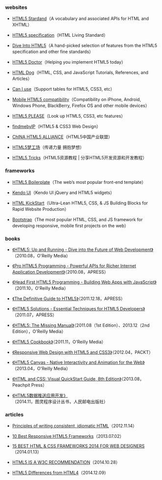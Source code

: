 ### websites

- [HTML5 Stardand](http://www.w3.org/TR/2014/REC-html5-20141028/)（A vocabulary and associated APIs for HTML and XHTML）

- [HTML5 specification](http://www.whatwg.org/html5)（HTML Living Standard）

- [Dive Into HTML5](http://diveintohtml5.info/)（A hand-picked selection of features from the HTML5 specification and other fine standards）

- [HTML5 Doctor](http://html5doctor.com/)（Helping you implement HTML5 today）

- [HTML Dog](http://www.htmldog.com/)（HTML, CSS, and JavaScript Tutorials, References, and Articles）

- [Can I use](http://caniuse.com/)（Support tables for HTML5, CSS3, etc）

- [Mobile HTML5 compatibility](http://mobilehtml5.org/)（Compatibility on iPhone, Android, Windows Phone, BlackBerry, Firefox OS and other mobile devices）

- [HTML5 PLEASE](http://html5please.com/)（Look up HTML5, CSS3, etc features）

- [findmebyIP](http://fmbip.com/litmus/)（HTML5 & CSS3 Web Design）

- [ChINA HTML5 ALLIANCE](http://html5plus.org/)（HTML5中国产业联盟）

- [HTML5梦工场](http://www.html5dw.com/)（传递力量 拥抱梦想）

- [HTML5 Tricks](http://www.html5tricks.com/)（HTML5资源教程 | 分享HTML5开发资源和开发教程）

### frameworks

- [HTML5 Boilerplate](http://html5boilerplate.com/)（The web’s most popular front-end template）

- [Kendo UI](http://www.telerik.com/kendo-ui)（Kendo UI jQuery and HTML5 widgets）

- [HTML KickStart](http://www.99lime.com/elements/)（Ultra–Lean HTML5, CSS, & JS Building Blocks for Rapid Website Production）

- [Bootstrap](http://getbootstrap.com/)（The most popular HTML, CSS, and JS framework for developing responsive, mobile first projects on the web）

### books

- [《HTML5: Up and Running - Dive into the Future of Web Development》](http://shop.oreilly.com/product/9780596806033.do)（2010.08，O'Reilly Media）

- [《Pro HTML5 Programming - Powerful APIs for Richer Internet Application Development》](http://www.apress.com/9781430227908)（2010.08，APRESS）

- [《Head First HTML5 Programming - Building Web Apps with JavaScript》](http://shop.oreilly.com/product/0636920010906.do)（2011.10，O'Reilly Media）

- [《The Definitive Guide to HTML5》](http://www.apress.com/9781430239604)（2011.12.18，APRESS）

- [《HTML5 Solutions - Essential Techniques for HTML5 Developers》](http://www.apress.com/9781430233862)（2011.07，APRESS）

- [《HTML5: The Missing Manual》](http://shop.oreilly.com/product/0636920018001.do)（2011.08（1st Edition）、2013.12（2nd Edition），O'Reilly Media）

- [《HTML5 Cookbook》](http://shop.oreilly.com/product/0636920016038.do)（2011.11，O'Reilly Media）

- [《Responsive Web Design with HTML5 and CSS3》](https://www.packtpub.com/web-development/responsive-web-design-html5-and-css3)（2012.04，PACKT）

- [《HTML5 Canvas - Native Interactivity and Animation for the Web》](http://shop.oreilly.com/product/0636920026266.do)（2013.04，O'Reilly Media）

- [《HTML and CSS: Visual QuickStart Guide, 8th Edition》](http://www.peachpit.com/store/html-and-css-visual-quickstart-guide-9780321928832)（2013.08，Peachpit Press）

- [《HTML5数据推送应用开发》](http://www.ituring.com.cn/book/1443)（2014.11，图灵程序设计丛书，人民邮电出版社）

### articles

- [Principles of writing consistent, idiomatic HTML](https://github.com/necolas/idiomatic-html)（2012.11.14）

- [10 Best Responsive HTML5 Frameworks](http://designinstruct.com/roundups/html5-frameworks/)（2013.07.02）

- [15 BEST HTML & CSS FRAMEWORKS 2014 FOR WEB DESIGNERS](http://codecall.net/2014/01/13/best-html-css-frameworks-2014-for-web-designers/)（2014.01.13）

- [HTML5 IS A W3C RECOMMENDATION](http://www.w3.org/blog/news/archives/4167)（2014.10.28）

- [HTML5 Differences from HTML4](http://www.w3.org/TR/html5-diff/)（2014.12.09）


